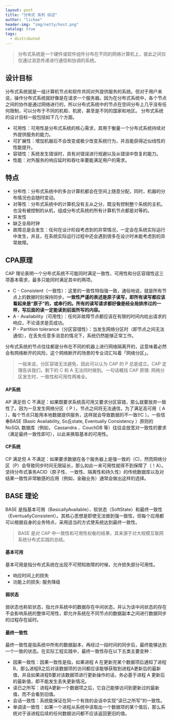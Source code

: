 ```yaml
---
layout: post
title: "分布式 系列 综述"
author: "lichao"
header-img: "img/netty/host.png"
catalog: true
tags:
  - distributed
---
```


> 分布式系统是一个硬件或软件组件分布在不同的网络计算机上，彼此之间仅仅通过消息传递进行通信和协调的系统。

## 设计目标
分布式系统就是一组计算机节点和软件共同对外提供服务的系统。但对于用户来说，操作分布式系统就好像是在请求一个服务器。因为在分布式系统中，各个节点之间的协作是通过网络进行的，所以分布式系统中的节点在空间分布上几乎没有任何限制，可以分布于不同的机柜、机房，甚至是不同的国家和地区。
分布式系统的设计目标一般包括如下几个方面。
* 可用性：可用性是分布式系统的核心需求，其用于衡量一个分布式系统持续对外提供服务的能力。
* 可扩展性：增加机器后不会改变或极少改变系统行为，并且能获得近似线性的性能提升。
* 容错性：系统发生错误时，具有对错误进行规避以及从错误中恢复的能力。
* 性能：对外服务的响应延时和吞吐率要能满足用户的需求。 
## 特点
* 分布性：分布式系统中的多台计算机都会在空间上随意分配，同时，机器的分布情况也会随时变动。
* 对等性：分布式系统中的计算机没有主从之分，既没有控制整个系统的主机，也没有被控制的从机，组成分布式系统的所有计算机节点都是对等的。
* 并发性
* 缺乏全局时钟
* 故障总是会发生：任何在设计阶段考虑到的异常情况，一定会在系统实际运行中发生，并且，在系统实际运行过程中还会遇到很多在设计时未能考虑到的异常故障。

## CPA原理
CAP 理论表明一个分布式系统不可能同时满足一致性、可用性和分区容错性这三项基本需求，最多只能同时满足其中的两项。
* C - Consistent（一致性）：这里的一致性特指强一致，通俗地说，就是所有节点上的数据时刻保持同步。**一致性严谨的表述是原子读写，即所有读写都应该看起来是“原子”的，或串行的。所有的读写请求都好像是经全局排序过的一样，写后面的读一定能读到前面所写的内容。**
* A - Availability（可用性）：任何非故障节点都应该在有限的时间内给出请求的响应，不论请求是否成功。
* P - Partition tolerance（分区容错性）：当发生网络分区时（即节点之间无法通信），在丢失任意多消息的情况下，系统仍然能够正常工作。

分布式系统的节点往往都是分布在不同的机器上进行网络隔离开的，这意味着必然会有网络断开的风险，这个网络断开的场景的专业词汇叫着「网络分区」。

> 一般来说，分区容错无法避免，因此可以认为 CAP 的 P 总是成立。CAP 定理告诉我们，剩下的 C 和 A 无法同时做到。一句话概括 CAP 原理: 网络分区发生时，一致性和可用性两难全。

#### AP系统
AP 满足但 C 不满足：如果既要求系统高可用又要求分区容错，那么就要放弃一致性了。因为一旦发生网络分区（ P ），节点之间将无法通信，为了满足高可用（ A ），每个节点只能用本地数据提供服务，这样就会导致数据的不一致(!C ）。一些信奉BASE (Basic Availability, So丘state, Eventually Consistency ）原则的NoSQL 数据库（例如， Cassandra 、CouchDB 等）往往会放宽对一致性的要求（满足最终一致性即可），以此来换取基本的可用性。
#### CP系统
CP 满足但 A 不满足：如果要求数据在各个服务器上是强一致的（C)，然而网络分区（P）会导致同步时间无限延长，那么如此一来可用性就得不到保障了（！A）。坚持分布式事务ACID（原子性、一致性、隔离性和持久性）的传统数据库以及对结果一致性非常敏感的应用（例如，金融业务）通常会做出这样的选择。
## BASE 理论
BASE 是指基本可用（BasicallyAvailable）、软状态（SoftState）和最终一致性（EventuallyConsistent）。其核心思想是即使无法做到强一致性，但每个应用都可以根据自身的业务特点，采用适当的方式使系统达到最终一致性。

> BASE 是对 CAP 中一致性和可用性权衡的结果，其来源于对大规模互联网系统分布式实践的总结。
#### 基本可用
基本可用是指分布式系统在出现不可预知故障的时候，允许损失部分可用性。
* 响应时间上的损失
* 功能上的损失: 服务降级
#### 弱状态
弱状态也称软状态，指允许系统中的数据存在中间状态，并认为该中间状态的存在不会影响系统的整体可用性，即允许系统在不同节点的数据副本之间进行数据同步的过程存在延时。
#### 最终一致性
最终一致性是指系统中所有的数据副本，再经过一段时间的同步后，最终能够达到一个一致的状态。在实际工程实践中，最终一致性存在以下五类主要变种：
* 因果一致性：因果一致性是指，如果进程 A 在更新完某个数据项后通知了进程B，那么进程B之后对该数据项的访问都应该能够获取到进程A更新后的最新值，并且如果进程B要对该数据项进行更新操作的话，务必基于进程 A 更新后的最新值，即不能发生丢失更新情况。
* 读已之所写：进程A更新一个数据项之后，它自己能够访问到更新过的最新值，而不会看到旧值。
* 会话一致性：系统能保证在同一个有效的会话中实现“读已之所写”的一致性。
* 单调读一致性：如果一个进程从系统中读取出一个数据项的某个值后，那么系统对于该进程后续的任何数据访问都不应该返回更旧的值。
